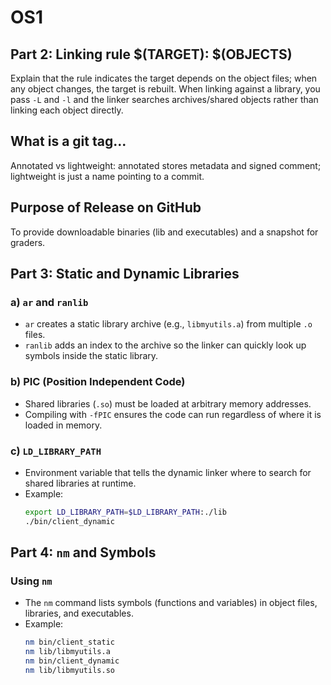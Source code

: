 # OS1

## Part 2: Linking rule $(TARGET): $(OBJECTS)
Explain that the rule indicates the target depends on the object files; when any object changes, the target is rebuilt. When linking against a library, you pass `-L` and `-l` and the linker searches archives/shared objects rather than linking each object directly.

## What is a git tag...
Annotated vs lightweight: annotated stores metadata and signed comment; lightweight is just a name pointing to a commit.

## Purpose of Release on GitHub
To provide downloadable binaries (lib and executables) and a snapshot for graders.

## Part 3: Static and Dynamic Libraries

### a) `ar` and `ranlib`
- `ar` creates a static library archive (e.g., `libmyutils.a`) from multiple `.o` files.  
- `ranlib` adds an index to the archive so the linker can quickly look up symbols inside the static library.

### b) PIC (Position Independent Code)
- Shared libraries (`.so`) must be loaded at arbitrary memory addresses.  
- Compiling with `-fPIC` ensures the code can run regardless of where it is loaded in memory.

### c) `LD_LIBRARY_PATH`
- Environment variable that tells the dynamic linker where to search for shared libraries at runtime.  
- Example:
  ```bash
  export LD_LIBRARY_PATH=$LD_LIBRARY_PATH:./lib
  ./bin/client_dynamic
## Part 4: `nm` and Symbols

### Using `nm`
- The `nm` command lists symbols (functions and variables) in object files, libraries, and executables.  
- Example:
  ```bash
  nm bin/client_static
  nm lib/libmyutils.a
  nm bin/client_dynamic
  nm lib/libmyutils.so

